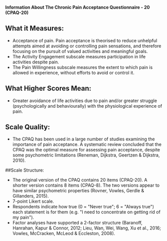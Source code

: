 **Information About The Chronic Pain Acceptance Questionnaire - 20 (CPAQ-20)**

## What it Measures:
* Acceptance of pain. Pain acceptance is theorised to reduce unhelpful attempts aimed at avoiding or controlling pain sensations, and therefore focusing on the pursuit of valued activities and meaningful goals.
* The Activity Engagement subscale measures participation in life activities despite pain.
* The Pain Willingness subscale measures the extent to which pain is allowed in experience, without efforts to avoid or control it. 


## What Higher Scores Mean:
* Greater avoidance of life activities due to pain and/or greater struggle (psychologically and behaviourally) with the physiological experience of pain. 


## Scale Quality:
* The CPAQ has been used in a large number of studies examining the importance of pain acceptance. A systematic review concluded that the CPAQ was the optimal measure for assessing pain acceptance, despite some psychometric limitations (Reneman, Dijkstra, Geertzen & Dijkstra, 2010). 

##Scale Structure:
* The original version of the CPAQ contains 20 items (CPAQ-20). A shorter version contains 8 items (CPAQ-8). The two versions appear to have similar psychometric properties (Rovner, Vowles, Gerdle & Gillanders, 2015). 
* 7-point Likert scale. 
* Respondents indicate how true (0 = "Never true"; 6 = "Always true") each statement is for them (e.g. "I need to concentrate on getting rid of my pain"). 
* Factor analyses have supported a 2-factor structure (Baranoff, Hanrahan, Kapur & Connor, 2012; Lieu, Wan, Wei, Wang, Xu et al., 2016; Vowles, McCracken, McLeod & Eccleston, 2008).
